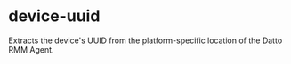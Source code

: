 # device-uuid

Extracts the device's UUID from the platform-specific location of the Datto RMM Agent.
